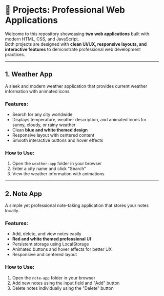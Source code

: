 # 🌟 Projects: Professional Web Applications

Welcome to this repository showcasing **two web applications** built with modern HTML, CSS, and JavaScript.  
Both projects are designed with **clean UI/UX, responsive layouts, and interactive features** to demonstrate professional web development practices.

---

## 1. Weather App

A sleek and modern weather application that provides current weather information with animated icons.

### Features:
- Search for any city worldwide
- Displays temperature, weather description, and animated icons for sunny, cloudy, or rainy weather
- Clean **blue and white themed design**
- Responsive layout with centered content
- Smooth interactive buttons and hover effects

### How to Use:
1. Open the `weather-app` folder in your browser
2. Enter a city name and click "Search"
3. View the weather information with animations

---

## 2. Note App

A simple yet professional note-taking application that stores your notes locally.

### Features:
- Add, delete, and view notes easily
- **Red and white themed professional UI**
- Persistent storage using LocalStorage
- Animated buttons and hover effects for better UX
- Responsive and centered layout

### How to Use:
1. Open the `note-app` folder in your browser
2. Add new notes using the input field and "Add" button
3. Delete notes individually using the "Delete" button
